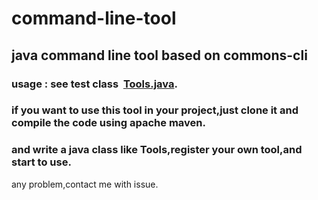 # command-line-tool
## java command line tool based on commons-cli

### usage : see test class  [Tools.java](https://github.com/yaogdu/command-line-tool/blob/master/src/test/java/me/toby/command/tool/test/Tools.java "Title").

### if you want to use this tool in your project,just clone it and compile the code using apache maven.
### and write a java class like Tools,register your own tool,and start to use.

any problem,contact me with issue.

